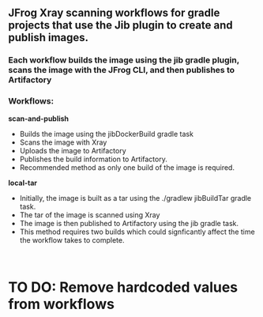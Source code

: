 <h2> JFrog Xray scanning workflows for gradle projects that use the Jib plugin to create and publish images. </h2>


<h3> Each workflow builds the image using the jib gradle plugin, scans the image with the JFrog CLI, and then publishes to Artifactory </h3>


<h3>Workflows:</h3>


<b> scan-and-publish  </b>  
* Builds the image using the jibDockerBuild gradle task
* Scans the image with Xray
* Uploads the image to Artifactory
* Publishes the build information to Artifactory.
* Recommended method as only one build of the image is required. 

<b> local-tar </b>
* Initially, the image is built as a tar using the ./gradlew jibBuildTar gradle task. 
* The tar of the image is scanned using Xray
* The image is then published to Artifactory using the jib gradle task.
* This method requires two builds which could signficantly affect the time the workflow takes to complete.

</br>
<h1> TO DO: Remove hardcoded values from workflows </h1>